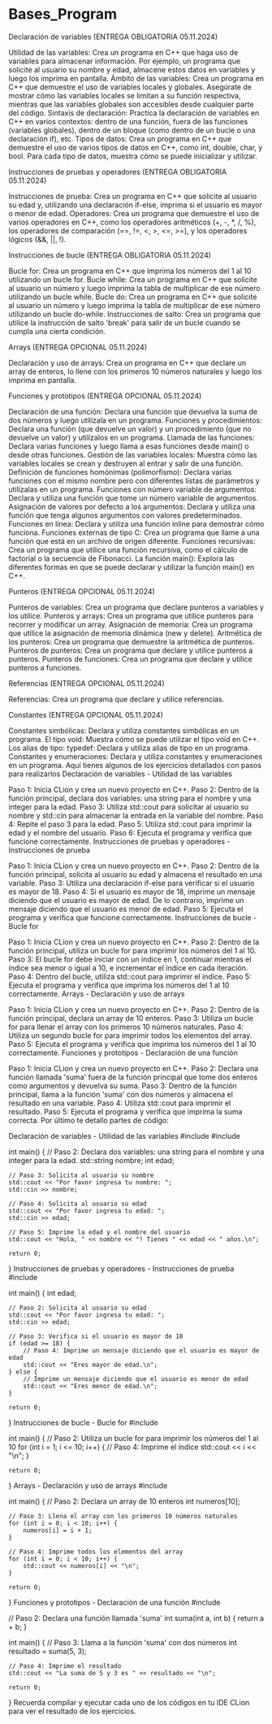 # Bases_Program

Declaración de variables (ENTREGA OBLIGATORIA 05.11.2024)

Utilidad de las variables: Crea un programa en C++ que haga uso de variables para almacenar información. Por ejemplo, un programa que solicite al usuario su nombre y edad, almacene estos datos en variables y luego los imprima en pantalla.
Ámbito de las variables: Crea un programa en C++ que demuestre el uso de variables locales y globales. Asegúrate de mostrar cómo las variables locales se limitan a su función respectiva, mientras que las variables globales son accesibles desde cualquier parte del código.
Sintaxis de declaración: Practica la declaración de variables en C++ en varios contextos: dentro de una función, fuera de las funciones (variables globales), dentro de un bloque (como dentro de un bucle o una declaración if), etc.
Tipos de datos: Crea un programa en C++ que demuestre el uso de varios tipos de datos en C++, como int, double, char, y bool. Para cada tipo de datos, muestra cómo se puede inicializar y utilizar.

Instrucciones de pruebas y operadores (ENTREGA OBLIGATORIA 05.11.2024)

Instrucciones de prueba: Crea un programa en C++ que solicite al usuario su edad y, utilizando una declaración if-else, imprima si el usuario es mayor o menor de edad.
Operadores: Crea un programa que demuestre el uso de varios operadores en C++, como los operadores aritméticos (+, -, *, /, %), los operadores de comparación (==, !=, <, >, <=, >=), y los operadores lógicos (&&, ||, !).

Instrucciones de bucle  (ENTREGA OBLIGATORIA 05.11.2024)

Bucle for: Crea un programa en C++ que imprima los números del 1 al 10 utilizando un bucle for.
Bucle while: Crea un programa en C++ que solicite al usuario un número y luego imprima la tabla de multiplicar de ese número utilizando un bucle while.
Bucle do: Crea un programa en C++ que solicite al usuario un número y luego imprima la tabla de multiplicar de ese número utilizando un bucle do-while.
Instrucciones de salto: Crea un programa que utilice la instrucción de salto 'break' para salir de un bucle cuando se cumpla una cierta condición.

Arrays (ENTREGA OPCIONAL 05.11.2024)

Declaración y uso de arrays: Crea un programa en C++ que declare un array de enteros, lo llene con los primeros 10 números naturales y luego los imprima en pantalla.

Funciones y prototipos (ENTREGA OPCIONAL 05.11.2024)

Declaración de una función: Declara una función que devuelva la suma de dos números y luego utilízala en un programa.
Funciones y procedimientos: Declara una función (que devuelve un valor) y un procedimiento (que no devuelve un valor) y utilízalos en un programa.
Llamada de las funciones: Declara varias funciones y luego llama a esas funciones desde main() o desde otras funciones.
Gestión de las variables locales: Muestra cómo las variables locales se crean y destruyen al entrar y salir de una función.
Definición de funciones homónimas (polimorfismo): Declara varias funciones con el mismo nombre pero con diferentes listas de parámetros y utilízalas en un programa.
Funciones con número variable de argumentos: Declara y utiliza una función que tome un número variable de argumentos.
Asignación de valores por defecto a los argumentos: Declara y utiliza una función que tenga algunos argumentos con valores predeterminados.
Funciones en línea: Declara y utiliza una función inline para demostrar cómo funciona.
Funciones externas de tipo C: Crea un programa que llame a una función que está en un archivo de origen diferente.
Funciones recursivas: Crea un programa que utilice una función recursiva, como el cálculo de factorial o la secuencia de Fibonacci.
La función main(): Explora las diferentes formas en que se puede declarar y utilizar la función main() en C++.

Punteros (ENTREGA OPCIONAL 05.11.2024)

Punteros de variables: Crea un programa que declare punteros a variables y los utilice.
Punteros y arrays: Crea un programa que utilice punteros para recorrer y modificar un array.
Asignación de memoria: Crea un programa que utilice la asignación de memoria dinámica (new y delete).
Aritmética de los punteros: Crea un programa que demuestre la aritmética de punteros.
Punteros de punteros: Crea un programa que declare y utilice punteros a punteros.
Punteros de funciones: Crea un programa que declare y utilice punteros a funciones.

Referencias (ENTREGA OPCIONAL 05.11.2024)

Referencias: Crea un programa que declare y utilice referencias.

Constantes (ENTREGA OPCIONAL 05.11.2024)

Constantes simbólicas: Declara y utiliza constantes simbólicas en un programa.
El tipo void: Muestra cómo se puede utilizar el tipo void en C++.
Los alias de tipo: typedef: Declara y utiliza alias de tipo en un programa.
Constantes y enumeraciones: Declara y utiliza constantes y enumeraciones en un programa.
Aquí tienes algunos de los ejercicios detallados con pasos para realizarlos
Declaración de variables - Utilidad de las variables

Paso 1: Inicia CLion y crea un nuevo proyecto en C++.
Paso 2: Dentro de la función principal, declara dos variables: una string para el nombre y una integer para la edad.
Paso 3: Utiliza std::cout para solicitar al usuario su nombre y std::cin para almacenar la entrada en la variable del nombre.
Paso 4: Repite el paso 3 para la edad.
Paso 5: Utiliza std::cout para imprimir la edad y el nombre del usuario.
Paso 6: Ejecuta el programa y verifica que funcione correctamente.
Instrucciones de pruebas y operadores - Instrucciones de prueba

Paso 1: Inicia CLion y crea un nuevo proyecto en C++.
Paso 2: Dentro de la función principal, solicita al usuario su edad y almacena el resultado en una variable.
Paso 3: Utiliza una declaración if-else para verificar si el usuario es mayor de 18.
Paso 4: Si el usuario es mayor de 18, imprime un mensaje diciendo que el usuario es mayor de edad. De lo contrario, imprime un mensaje diciendo que el usuario es menor de edad.
Paso 5: Ejecuta el programa y verifica que funcione correctamente.
Instrucciones de bucle - Bucle for

Paso 1: Inicia CLion y crea un nuevo proyecto en C++.
Paso 2: Dentro de la función principal, utiliza un bucle for para imprimir los números del 1 al 10.
Paso 3: El bucle for debe iniciar con un índice en 1, continuar mientras el índice sea menor o igual a 10, e incrementar el índice en cada iteración.
Paso 4: Dentro del bucle, utiliza std::cout para imprimir el índice.
Paso 5: Ejecuta el programa y verifica que imprima los números del 1 al 10 correctamente.
Arrays - Declaración y uso de arrays

Paso 1: Inicia CLion y crea un nuevo proyecto en C++.
Paso 2: Dentro de la función principal, declara un array de 10 enteros.
Paso 3: Utiliza un bucle for para llenar el array con los primeros 10 números naturales.
Paso 4: Utiliza un segundo bucle for para imprimir todos los elementos del array.
Paso 5: Ejecuta el programa y verifica que imprima los números del 1 al 10 correctamente.
Funciones y prototipos - Declaración de una función

Paso 1: Inicia CLion y crea un nuevo proyecto en C++.
Paso 2: Declara una función llamada 'suma' fuera de la función principal que tome dos enteros como argumentos y devuelva su suma.
Paso 3: Dentro de la función principal, llama a la función 'suma' con dos números y almacena el resultado en una variable.
Paso 4: Utiliza std::cout para imprimir el resultado.
Paso 5: Ejecuta el programa y verifica que imprima la suma correcta.
Por último te detallo partes de código:

Declaración de variables - Utilidad de las variables
#include <iostream>
#include <string>

int main() {
    // Paso 2: Declara dos variables: una string para el nombre y una integer para la edad.
    std::string nombre;
    int edad;

    // Paso 3: Solicita al usuario su nombre
    std::cout << "Por favor ingresa tu nombre: ";
    std::cin >> nombre;

    // Paso 4: Solicita al usuario su edad
    std::cout << "Por favor ingresa tu edad: ";
    std::cin >> edad;

    // Paso 5: Imprime la edad y el nombre del usuario
    std::cout << "Hola, " << nombre << "! Tienes " << edad << " años.\n";

    return 0;
}
Instrucciones de pruebas y operadores - Instrucciones de prueba
#include <iostream>

int main() {
    int edad;

    // Paso 2: Solicita al usuario su edad
    std::cout << "Por favor ingresa tu edad: ";
    std::cin >> edad;

    // Paso 3: Verifica si el usuario es mayor de 18
    if (edad >= 18) {
        // Paso 4: Imprime un mensaje diciendo que el usuario es mayor de edad
        std::cout << "Eres mayor de edad.\n";
    } else {
        // Imprime un mensaje diciendo que el usuario es menor de edad
        std::cout << "Eres menor de edad.\n";
    }

    return 0;
}
Instrucciones de bucle - Bucle for
#include <iostream>

int main() {
    // Paso 2: Utiliza un bucle for para imprimir los números del 1 al 10
    for (int i = 1; i <= 10; i++) {
        // Paso 4: Imprime el índice
        std::cout << i << "\n";
    }

    return 0;
}
Arrays - Declaración y uso de arrays
#include <iostream>

int main() {
    // Paso 2: Declara un array de 10 enteros
    int numeros[10];

    // Paso 3: Llena el array con los primeros 10 números naturales
    for (int i = 0; i < 10; i++) {
        numeros[i] = i + 1;
    }

    // Paso 4: Imprime todos los elementos del array
    for (int i = 0; i < 10; i++) {
        std::cout << numeros[i] << "\n";
    }

    return 0;
}
Funciones y prototipos - Declaración de una función
#include <iostream>

// Paso 2: Declara una función llamada 'suma'
int suma(int a, int b) {
    return a + b;
}

int main() {
    // Paso 3: Llama a la función 'suma' con dos números
    int resultado = suma(5, 3);

    // Paso 4: Imprime el resultado
    std::cout << "La suma de 5 y 3 es " << resultado << "\n";

    return 0;
}
Recuerda compilar y ejecutar cada uno de los códigos en tu IDE CLion para ver el resultado de los ejercicios.
